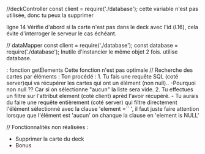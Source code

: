 
//deckController 
const client = require('./database');
cette variable n'est pas utilisée, donc tu peux la supprimer 


ligne 14
Vérifie d'abord si la carte n'est pas dans le deck avec l'id (l.16), cela évite d'interroger le serveur le cas échéant.


// dataMapper
const client = require('./database');
const database = require('./database');
Inutile d'instancier le même objet 2 fois. utilise database.

 : fonction getElements 
Cette fonction n'est pas optimale
// Recherche des cartes par éléments : 
Ton procédé : 
    1. Tu fais une requête  SQL   (coté server)qui va récupérer les cartes qui ont un élément (non null).. 
     -Pourquoi non null ?? Car si on sélectionne "aucun" la liste sera vide.
    2. Tu effectues un filtre sur l'attribut element (coté client) aprèd l'avoir récupéré. 
    -  Tu aurais du faire une requête entièrement (coté server) qui filtre directement l'élément sélectionné avec la clause 'element =`` ', il faut juste faire attention lorsque que l'élément est 'aucun' on chanque la clause en 'element is NULL'



// Fonctionnalités non réalisées :
   - Supprimer la carte du deck
   - Bonus